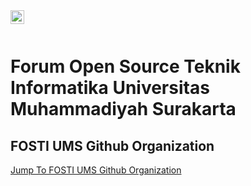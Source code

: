 
<a href="https://www.instagram.com/fosti_ums/">
  <img align="left" alt="" width="22px" src="https://cdn.jsdelivr.net/npm/simple-icons@v3/icons/instagram.svg" />
</a>

<br />
<br />

# Forum Open Source Teknik Informatika Universitas Muhammadiyah Surakarta


## FOSTI UMS Github Organization

<a href="https://github.com/Fosti-UMS">Jump To FOSTI UMS Github Organization</a>


